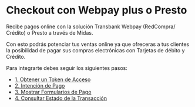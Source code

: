 # Checkout con Webpay plus o Presto

Recibe pagos online con la solución Transbank Webpay (RedCompra/ Crédito) o Presto a través de Midas.

Con esto podrás potenciar tus ventas online ya que ofreceras a tus clientes la posibilidad de pagar sus compras electrónicas con Tarjetas de débito y Crédito.

Para integrarte debes seguir los siguientes pasos:

- [1. Obtener un Token de Acceso](obtener-token-acceso.md)
- [2. Intención de Pago](intencion-de-pago-wp.md)
- [3. Mostrar Formularios de Pago](formulario-pago.md)
- [4. Consultar Estado de la Transacción](consulta-de-estado.md)

